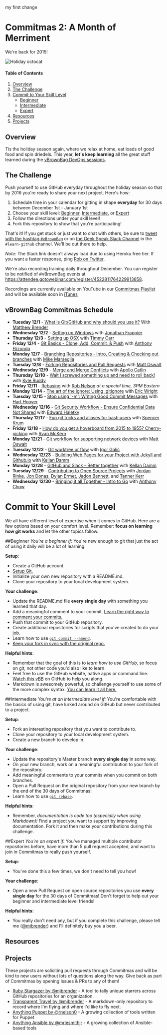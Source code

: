 my first change
# Commitmas 2: A Month of Merriment
 We're back for 2015!

![Holiday octocat](octocat/holiday-octocat.png)


#### Table of Contents

1. [Overview](#overview)
2. [The Challenge](#the-challenge)
3. [Commit to Your Skill Level](#commit-to-your-skill-level)
    * [Beginner](#beginner)
    * [Intermediate](#intermediate)
    * [Expert](#expert)
4. [Resources](#resources)
5. [Projects](#projects)

## Overview

Tis the holiday season again, where we relax at home, eat loads of good food and spin driedels. This year, **let's keep learning** all the great stuff learned during the [vBrownBag DevOps sessions](http://professionalvmware.com/vbrownbag-devops-series/).


## The Challenge

Push yourself to use GitHub everyday throughout the holiday season so that by 2016 you're ready to share your next project. Here's how:

1. Schedule time in your calendar for gitting in shape **everyday** for 30 days between December 1st - January 1st
2. Choose your skill level: [Beginner](#beginner), [Intermediate](#intermediate), or [Expert](#expert)
3. Follow the directions under your skill level!
4. Fork this repository to show that you're participating!

That's it! If you get stuck or just want to chat with others, be sure to [tweet with the hashtag `#vBrownBag`](https://twitter.com/hashtag/vbrownbag) or on [the Geek Speak Slack Channel](http://geekspeak.heroku.com) in the `#learn-github` channel. We'll be out there to help.

*Note:* The Slack link doesn't always load due to using Heroku free tier. If you want a faster response, ping [Rob on Twitter](https://twitter.com/rnelson0).

We're also recording training daily throughout December. You can register to be notified of #vBrownBag events at https://attendee.gotowebinar.com/register/4522811764229913858.

Recordings are currently available on YouTube in our [Commitmas Playlist](https://www.youtube.com/playlist?list=PL2rC-8e38bUXloBOYChAl0EcbbuVjbE3t) and will be available soon in [iTunes](https://itunes.apple.com/us/podcast/professionalvmware-vbrownbag/id468638808?mt=2)

## vBrownBag Commitmas Schedule
- **Tuesday 12/1** -    [What is Git/GitHub and why should you use it?](challenges/1) With [Matthew Brender](https://twitter.com/mjbrender)
- **Wednesday 12/2** -  [Setting up Windows](challenges/2) with [Jonathan Frappier](https://twitter.com/jfrappier)
- **Thursday 12/3** -   [Setting up OSX](challenges/3) with [Timmy Carr](https://twitter.com/timmycarr)
- **Friday 12/4** -     [Git Basics - Clone, Add, Commit, & Push](challenges/4) with [Anthony Elizondo](https://twitter.com/complex)
- **Monday 12/7** -     [Branching Repositories - Intro, Creating & Checking out branches](challenges/7) with [Mike Marseglia](https://twitter.com/mmars)
- **Tuesday 12/8** -    [Forking Repositories and Pull Requests](challenges/8) with [Matt Oswalt](https://twitter.com/Mierdin)
- **Wednesday 12/9** -  [Merge and Merge Conflicts](challenges/9) with [Apollo Catlin](https://twitter.com/apollocatlin)
- **Thursday 12/10** -  [Wait I screwed something up and need to roll back!](challenges/10) with [Kyle Ruddy](https://twitter.com/kmruddy)
- **Friday 12/11** -    [Rebasing](challenges/11) with [Rob Nelson](https://twitter.com/rnelson0) *at a special time, 3PM Eastern*
- **Monday 12/14** -    [The art of the ignore: Using .gitignore](challenges/14) with [Eric Wright](https://twitter.com/discoposse)
- **Tuesday 12/15** -   [Stop using '-m': Writing Good Commit Messages](challenges/15) with [Hart Hoover](https://twitter.com/hhoover)
- **Wednesday 12/16** - [Git Security Workflow - Ensure Confidential Data Not Shared](challenges/16) with [Edward Haletky](https://twitter.com/texiwill)
- **Thursday 12/17** -  [Fun git tricks and aliases for bash users](challenges/17) with [Spencer Krum](https://twitter.com/nibalizer)
- **Friday 12/18** -    [How do you get a hoverboard from 2015 to 1955? Cherry-picking](challenges/18) with [Ryan McKern](https://twitter.com/the_mckern)
- **Monday 12/21** -    [Git workflow for supporting network devices](challenges/21) with [Matt Oswalt](https://twitter.com/Mierdin)
- **Tuesday 12/22** -   [Git worktree or flow](challenges/22) with [Igor Galić](https://github.com/hirojin)
- **Wednesday 12/23** - [Building Web Pages for your Project with Jekyll and Github.io](challenges/23) with [Kellan Damm](https://twitter.com/kellandamm)
- **Monday 12/28** -    [GitHub and Slack - Better together](challenges/28) with [Kellan Damm](https://twitter.com/kellandamm)
- **Tuesday 12/29** -   [Contributing to Open Source Projects](challenges/29) with [Jordan Rinke](https://twitter.com/jordanrinke), [Jon Donas](https://twitter.com/JonDonas), [Dylan Ermet](https://twitter.com/@ReDermet), [Jadon Bennett](https://twitter.com/@jsjben), and [Tanner Kerr](https://twitter.com/TannerMKerr)
- **Wednesday 12/30** - [Bringing it all Together - Intro to Go](challenges/30) with [Anthony Chow](https://twitter.com/vCloudernBeer)


# Commit to Your Skill Level
We all have different level of expertise when it comes to GitHub. Here are a few options based on your comfort level. Remember: **focus on learning how git works** and let the other topics follow.


##Beginner
<a name="beginner"></a>
*You're a beginner if:* You're new enough to git that just the act of using it daily will be a lot of learning.

**Setup**:
* Create a GitHub account.
* [Setup Git.](https://help.github.com/articles/set-up-git/)
* Initialize your own new repository with a README.md.
* Clone your repository to your local development system.

**Your challenge**:
* Update the README.md file **every single day** with something you learned that day.
* Add a meaningful comment to your commit. [Learn the right way to comment your commits.](https://github.com/phonegap/phonegap/wiki/Git-Commit-Message-Format)
* Push that commit to your GitHub repository.
* Create additional repositories for scripts that you've created to do your job.
* Learn how to use [`git commit --amend`](http://rnelson0.com/2014/12/26/using-git-amend-for-quick-corrections).
* [Keep your fork in sync with the original repo.](http://rnelson0.com/2014/12/27/updating-your-git-fork-from-the-original-repo/)

**Helpful hints**:
* Remember that the goal of this is to *learn how to use GitHub*, so focus on git, not other code you'd also like to learn.
* Feel free to use the GitHub website, native apps or command line. [Watch this vBB](http://neckbeardinfluence.com/technical-quick-hacking-your-way-into-github/) on GitHub to help you along.
* Markdown is awesomely powerful, so challenge yourself to use some of the more complex syntax. [You can learn it all here.](http://daringfireball.net/projects/markdown/syntax)


##Intermediate
<a name="intermediate"></a>
*You're at an intermediate level if:* You're comfortable with the basics of using git, have lurked around on GitHub but never contributed to a project.

**Setup**:
* Fork an interesting repository that you want to contribute to.
* Clone your repository to your local development system.
* Create a new branch to develop in.

**Your challenge**:
* Update the repository's Master branch **every single day** in some way.
* On your new branch, work on a meaningful contribution to your fork of the repository.
* Add meaningful comments to your commits when you commit on both branches.
* Open a Pull Request on the original repository from your new branch by the end of the 30 days of Commitmas!
* Learn how to use [`git rebase`](http://rnelson0.com/2014/12/23/using-git-rebase-to-rewrite-history/).

**Helpful hints**:
* Remember, *documentation is code too (especially when using Markdown)!* Find a project you want to support by improving documentation. Fork it and then make your contributions during this challenge.

##Expert
<a name="expert"></a>
*You're an expert if:* You've managed multiple contributor repositories before, have more than 5 pull request accepted, and want to join in Commitmas to really push yourself.

**Setup**:
* You've done this a few times, we don't need to tell you how!

**Your challenge**:
* Open a new Pull Request on open source repositories you use **every single day** for the 30 days of Commitmas! Don't forget to help out your beginner and intermediate level friends!


**Helpful hints**:
* You really don't need any, but if you complete this challenge, please tell me ([@mjbrender](http://twitter.com/mjbrender)) and I'll definitely buy you a beer.

## Resources
<a name="resources"></a>

## Projects
<a name="projects"></a>

These projects are soliciting pull requests through Commitmas and will be kind to new users without lots of questions along the way. Give back as part of Commitmas by opening Issues & PRs to any of them!

* [Ruby Stargazer by @mjbrender](https://github.com/mjbrender/ruby-stargazer) - A tool to tally unique starrers across GitHub repositories for an organization.
* [Transparent Travel by @mjbrender](https://github.com/mjbrender/transparent-travel) - A markdown-only repository to record where I'm flying and where I'd like to fly next.
* [Anything Puppet by @rnelson0](https://github.com/rnelson0?tab=repositories) - A growing collection of tools written for Puppet
* [Anything Ansible by @mrlesmithjr](https://github.com/mrlesmithjr?tab=repositories) - A growing collection of Ansible-based tools
